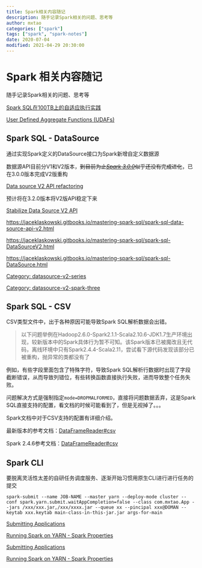 ```yaml
---
title: Spark相关内容随记
description: 随手记录Spark相关的问题、思考等
author: mxtao
categories: ["spark"]
tags: ["spark", "spark-notes"]
date: 2020-07-04
modified: 2021-04-29 20:30:00
---
```



# Spark 相关内容随记

随手记录Spark相关的问题、思考等

[Spark SQL在100TB上的自适应执行实践](https://cloud.tencent.com/developer/article/1038770)

[User Defined Aggregate Functions (UDAFs)](http://spark.apache.org/docs/latest/sql-ref-functions-udf-aggregate.html)

## Spark SQL - DataSource

通过实现Spark定义的DataSource接口为Spark新增自定义数据源

数据源API目前分V1和V2版本，~~到目前为止[*Spark 3.0.0*](https://spark.apache.org/releases/spark-release-3-0-0.html)似乎还没有完成进化~~，已在3.0.0版本完成V2版重构

[Data source V2 API refactoring](https://issues.apache.org/jira/browse/SPARK-25390)

预计将在3.2.0版本将V2版API稳定下来

[Stabilize Data Source V2 API](https://issues.apache.org/jira/browse/SPARK-25186)

https://jaceklaskowski.gitbooks.io/mastering-spark-sql/spark-sql-data-source-api-v2.html

https://jaceklaskowski.gitbooks.io/mastering-spark-sql/spark-sql-DataSourceV2.html

https://jaceklaskowski.gitbooks.io/mastering-spark-sql/spark-sql-DataSource.html

[Category: datasource-v2-series](http://blog.madhukaraphatak.com/categories/datasource-v2-series/)

[Category: datasource-v2-spark-three](http://blog.madhukaraphatak.com/categories/datasource-v2-spark-three/)

## Spark SQL - CSV

CSV类型文件中，出于各种原因可能导致Spark SQL解析数据会出错。

> 以下问题举例在Hadoop2.6.0-Spark2.1.1-Scala2.10.6-JDK1.7生产环境出现，较新版本中的Spark具体行为暂不可知。该Spark版本已被魔改且无代码，离线环境中只有Spark2.4.4-Scala2.11，尝试看下源代码发现该部分已被重构，抛异常的类都没有了

例如，有些字段里面包含了特殊字符，导致Spark SQL解析行数据时出现了字段截断错误，从而导致列错位，有些转换函数直接执行失败，进而导致整个任务失败。

问题解决方式是强制指定`mode=DROPMALFORMED`，直接将问题数据丢弃，这是Spark SQL直接支持的配置，看文档的时候可能看到了，但是无视掉了。。。

Spark文档中对于CSV支持的配置有详细介绍。

最新版本的参考文档：[DataFrameReader#csv](https://spark.apache.org/docs/latest/api/scala/org/apache/spark/sql/DataFrameReader.html#csv(paths:String*):org.apache.spark.sql.DataFrame)

Spark 2.4.6参考文档：[DataFrameReader#csv](https://spark.apache.org/docs/2.4.6/api/scala/index.html#org.apache.spark.sql.DataFrameReader@csv(paths:String*):org.apache.spark.sql.DataFrame)

## Spark CLI

要脱离灵活性太差的自研任务调度服务、逐渐开始习惯用原生CLI进行进行任务的提交

`spark-submit --name JOB-NAME --master yarn --deploy-mode cluster --conf spark.yarn.submit.waitAppCompletion=false --class com.mxtao.App --jars /xxx/xxx.jar,/xxx/xxxx.jar --queue xx --pincipal xxx@DOMAN --keytab xxx.keytab main-class-in-this-jar.jar args-for-main`

[Submitting Applications](https://spark.apache.org/docs/latest/submitting-applications.html)

[Running Spark on YARN - Spark Properties](https://spark.apache.org/docs/latest/running-on-yarn.html#spark-properties)

[Submitting Applications](https://spark.apache.org/docs/2.4.6/submitting-applications.html)

[Running Spark on YARN - Spark Properties](https://spark.apache.org/docs/2.4.6/running-on-yarn.html#spark-properties)
